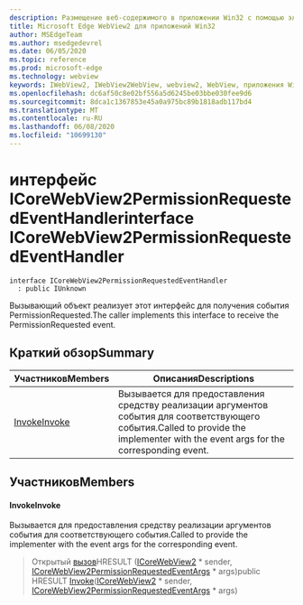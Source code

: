 ```yaml
---
description: Размещение веб-содержимого в приложении Win32 с помощью элемента управления Microsoft Edge WebView2
title: Microsoft Edge WebView2 для приложений Win32
author: MSEdgeTeam
ms.author: msedgedevrel
ms.date: 06/05/2020
ms.topic: reference
ms.prod: microsoft-edge
ms.technology: webview
keywords: IWebView2, IWebView2WebView, webview2, WebView, приложения Win32, Win32, EDGE, ICoreWebView2, ICoreWebView2Controller, элемент управления "веб-браузер", HTML Edge
ms.openlocfilehash: dc6af50c8e02bf556a5d6245be03bbe030fee9d6
ms.sourcegitcommit: 8dca1c1367853e45a0a975bc89b1818adb117bd4
ms.translationtype: MT
ms.contentlocale: ru-RU
ms.lasthandoff: 06/08/2020
ms.locfileid: "10699130"
---
```

# <span data-ttu-id="293f9-104">интерфейс ICoreWebView2PermissionRequestedEventHandler</span><span class="sxs-lookup"><span data-stu-id="293f9-104">interface ICoreWebView2PermissionRequestedEventHandler</span></span> 

```
interface ICoreWebView2PermissionRequestedEventHandler
  : public IUnknown
```

<span data-ttu-id="293f9-105">Вызывающий объект реализует этот интерфейс для получения события PermissionRequested.</span><span class="sxs-lookup"><span data-stu-id="293f9-105">The caller implements this interface to receive the PermissionRequested event.</span></span>

## <span data-ttu-id="293f9-106">Краткий обзор</span><span class="sxs-lookup"><span data-stu-id="293f9-106">Summary</span></span>

 <span data-ttu-id="293f9-107">Участников</span><span class="sxs-lookup"><span data-stu-id="293f9-107">Members</span></span>                        | <span data-ttu-id="293f9-108">Описания</span><span class="sxs-lookup"><span data-stu-id="293f9-108">Descriptions</span></span>
--------------------------------|---------------------------------------------
[<span data-ttu-id="293f9-109">Invoke</span><span class="sxs-lookup"><span data-stu-id="293f9-109">Invoke</span></span>](#invoke) | <span data-ttu-id="293f9-110">Вызывается для предоставления средству реализации аргументов события для соответствующего события.</span><span class="sxs-lookup"><span data-stu-id="293f9-110">Called to provide the implementer with the event args for the corresponding event.</span></span>

## <span data-ttu-id="293f9-111">Участников</span><span class="sxs-lookup"><span data-stu-id="293f9-111">Members</span></span>

#### <span data-ttu-id="293f9-112">Invoke</span><span class="sxs-lookup"><span data-stu-id="293f9-112">Invoke</span></span> 

<span data-ttu-id="293f9-113">Вызывается для предоставления средству реализации аргументов события для соответствующего события.</span><span class="sxs-lookup"><span data-stu-id="293f9-113">Called to provide the implementer with the event args for the corresponding event.</span></span>

> <span data-ttu-id="293f9-114">Открытый [вызов](#invoke)HRESULT ([ICoreWebView2](icorewebview2.md) \* sender, [ICoreWebView2PermissionRequestedEventArgs](icorewebview2permissionrequestedeventargs.md) \* args)</span><span class="sxs-lookup"><span data-stu-id="293f9-114">public HRESULT [Invoke](#invoke)([ICoreWebView2](icorewebview2.md) \* sender, [ICoreWebView2PermissionRequestedEventArgs](icorewebview2permissionrequestedeventargs.md) \* args)</span></span>

